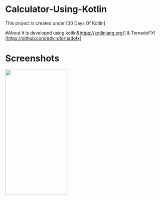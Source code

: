 # Calculator-Using-Kotlin
This project is created under [30 Days Of Kotlin]

#About
It is developed using kotlin![https://kotlinlang.org/] & TornadoFX![https://github.com/edvin/tornadofx]

# Screenshots 
<p float="left">
 <img src="https://github.com/nikunjbansal99/Calculator-Using-Kotlin/Capture2.jpg" width="200" height="400" />
</p>
